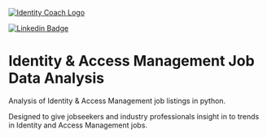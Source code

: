 [![Identity Coach Logo](https://user-images.githubusercontent.com/103964198/221595285-b6336a49-552a-47a0-8570-0c2597073578.png)](https://identitycoach.com)  

[![Linkedin Badge](https://img.shields.io/badge/LinkedIn-0077B5?style=for-the-badge&logo=linkedin&logoColor=white)](https://www.linkedin.com/company/identity-coach/)  

# Identity & Access Management Job Data Analysis
Analysis of Identity & Access Management job listings in python.

Designed to give jobseekers and industry professionals insight in to trends in Identity and Access Management jobs.

